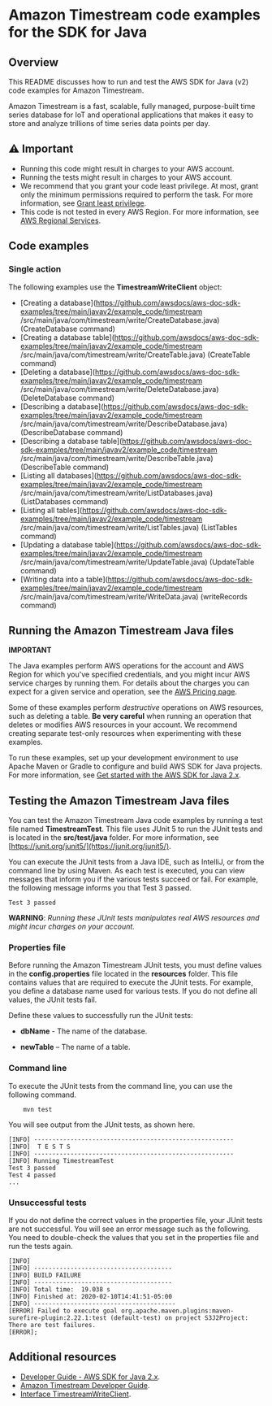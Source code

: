 # Amazon Timestream code examples for the SDK for Java

## Overview
This README discusses how to run and test the AWS SDK for Java (v2) code examples for Amazon Timestream.

Amazon Timestream is a fast, scalable, fully managed, purpose-built time series database for IoT and operational applications that makes it easy to store and analyze trillions of time series data points per day.

## ⚠️ Important
* Running this code might result in charges to your AWS account. 
* Running the tests might result in charges to your AWS account.
* We recommend that you grant your code least privilege. At most, grant only the minimum permissions required to perform the task. For more information, see [Grant least privilege](https://docs.aws.amazon.com/IAM/latest/UserGuide/best-practices.html#grant-least-privilege). 
* This code is not tested in every AWS Region. For more information, see [AWS Regional Services](https://aws.amazon.com/about-aws/global-infrastructure/regional-product-services).

## Code examples

### Single action

The following examples use the **TimestreamWriteClient** object:

- [Creating a database](https://github.com/awsdocs/aws-doc-sdk-examples/tree/main/javav2/example_code/timestream
/src/main/java/com/timestream/write/CreateDatabase.java) (CreateDatabase command)
- [Creating a database table](https://github.com/awsdocs/aws-doc-sdk-examples/tree/main/javav2/example_code/timestream
/src/main/java/com/timestream/write/CreateTable.java) (CreateTable command)
- [Deleting a database](https://github.com/awsdocs/aws-doc-sdk-examples/tree/main/javav2/example_code/timestream
/src/main/java/com/timestream/write/DeleteDatabase.java) (DeleteDatabase command)
- [Describing a database](https://github.com/awsdocs/aws-doc-sdk-examples/tree/main/javav2/example_code/timestream
/src/main/java/com/timestream/write/DescribeDatabase.java) (DescribeDatabase command)
- [Describing a database table](https://github.com/awsdocs/aws-doc-sdk-examples/tree/main/javav2/example_code/timestream
/src/main/java/com/timestream/write/DescribeTable.java) (DescribeTable command)
- [Listing all databases](https://github.com/awsdocs/aws-doc-sdk-examples/tree/main/javav2/example_code/timestream
/src/main/java/com/timestream/write/ListDatabases.java) (ListDatabases command)
- [Listing all tables](https://github.com/awsdocs/aws-doc-sdk-examples/tree/main/javav2/example_code/timestream
/src/main/java/com/timestream/write/ListTables.java) (ListTables command)
- [Updating a database table](https://github.com/awsdocs/aws-doc-sdk-examples/tree/main/javav2/example_code/timestream
/src/main/java/com/timestream/write/UpdateTable.java) (UpdateTable command)
- [Writing data into a table](https://github.com/awsdocs/aws-doc-sdk-examples/tree/main/javav2/example_code/timestream
/src/main/java/com/timestream/write/WriteData.java) (writeRecords command)


## Running the Amazon Timestream Java files

**IMPORTANT**

The Java examples perform AWS operations for the account and AWS Region for which you've specified credentials, and you might incur AWS service charges by running them. For details about the charges you can expect for a given service and operation, see the [AWS Pricing page](https://aws.amazon.com/pricing/).   

Some of these examples perform *destructive* operations on AWS resources, such as deleting a table. **Be very careful** when running an operation that deletes or modifies AWS resources in your account. We recommend creating separate test-only resources when experimenting with these examples.

To run these examples, set up your development environment to use Apache Maven or Gradle to configure and build AWS SDK for Java projects. For more information, 
see [Get started with the AWS SDK for Java 2.x](https://docs.aws.amazon.com/sdk-for-java/latest/developer-guide/get-started.html).


 ## Testing the Amazon Timestream Java files

You can test the Amazon Timestream Java code examples by running a test file named **TimestreamTest**. This file uses JUnit 5 to run the JUnit tests and is located in the **src/test/java** folder. For more information, see [https://junit.org/junit5/](https://junit.org/junit5/).

You can execute the JUnit tests from a Java IDE, such as IntelliJ, or from the command line by using Maven. As each test is executed, you can view messages that inform you if the various tests succeed or fail. For example, the following message informs you that Test 3 passed.

	Test 3 passed

**WARNING**: _Running these JUnit tests manipulates real AWS resources and might incur charges on your account._

 ### Properties file
Before running the Amazon Timestream JUnit tests, you must define values in the **config.properties** file located in the **resources** folder. This file contains values that are required to execute the JUnit tests. For example, you define a database name used for various tests. If you do not define all values, the JUnit tests fail.

Define these values to successfully run the JUnit tests:

- **dbName** - The name of the database. 

- **newTable** – The name of a table.

### Command line
To execute the JUnit tests from the command line, you can use the following command.

		mvn test

You will see output from the JUnit tests, as shown here.

	[INFO] -------------------------------------------------------
	[INFO]  T E S T S
	[INFO] -------------------------------------------------------
	[INFO] Running TimestreamTest
	Test 3 passed
	Test 4 passed
	...
	

### Unsuccessful tests

If you do not define the correct values in the properties file, your JUnit tests are not successful. You will see an error message such as the following. You need to double-check the values that you set in the properties file and run the tests again.

	[INFO]
	[INFO] --------------------------------------
	[INFO] BUILD FAILURE
	[INFO] --------------------------------------
	[INFO] Total time:  19.038 s
	[INFO] Finished at: 2020-02-10T14:41:51-05:00
	[INFO] ---------------------------------------
	[ERROR] Failed to execute goal org.apache.maven.plugins:maven-surefire-plugin:2.22.1:test (default-test) on project S3J2Project:  There are test failures.
	[ERROR];
	
## Additional resources
* [Developer Guide - AWS SDK for Java 2.x](https://docs.aws.amazon.com/sdk-for-java/latest/developer-guide/get-started.html).
* [Amazon Timestream Developer Guide](https://docs.aws.amazon.com/timestream/latest/developerguide/what-is-timestream.html).
* [Interface TimestreamWriteClient](https://sdk.amazonaws.com/java/api/latest/software/amazon/awssdk/services/timestreamwrite/TimestreamWriteClient.html).	

